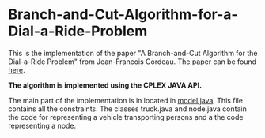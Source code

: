 # Branch-and-Cut-Algorithm-for-a-Dial-a-Ride-Problem
This is the implementation of the paper "A Branch-and-Cut Algorithm for the Dial-a-Ride Problem" from Jean-Francois Cordeau. The paper can be found [here](https://pdfs.semanticscholar.org/a047/2611e636eb8d7f4225affb9980a9cd3c2791.pdf).

**The algorithm is implemented using the CPLEX JAVA API.**

The main part of the implementation is in located in [model.java](https://github.com/grthor/Branch-and-Cut-for-a-DARP/blob/master/src/logic/model.java). This file contains all the constraints. The classes truck.java and node.java contain the code for representing a vehicle transporting persons and a the code representing a node.
